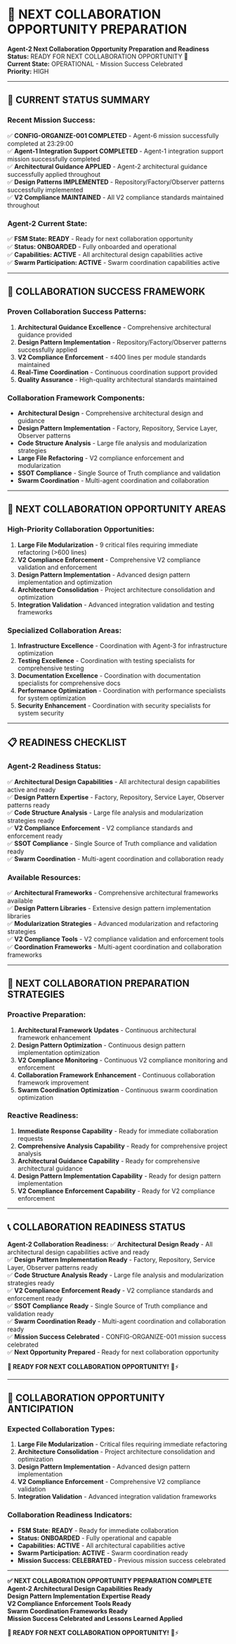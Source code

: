 # 🚀 **NEXT COLLABORATION OPPORTUNITY PREPARATION**

**Agent-2 Next Collaboration Opportunity Preparation and Readiness**  
**Status:** READY FOR NEXT COLLABORATION OPPORTUNITY 🚀  
**Current State:** OPERATIONAL - Mission Success Celebrated  
**Priority:** HIGH  

---

## 🎯 **CURRENT STATUS SUMMARY**

### **Recent Mission Success:**
✅ **CONFIG-ORGANIZE-001 COMPLETED** - Agent-6 mission successfully completed at 23:29:00  
✅ **Agent-1 Integration Support COMPLETED** - Agent-1 integration support mission successfully completed  
✅ **Architectural Guidance APPLIED** - Agent-2 architectural guidance successfully applied throughout  
✅ **Design Patterns IMPLEMENTED** - Repository/Factory/Observer patterns successfully implemented  
✅ **V2 Compliance MAINTAINED** - All V2 compliance standards maintained throughout  

### **Agent-2 Current State:**
✅ **FSM State: READY** - Ready for next collaboration opportunity  
✅ **Status: ONBOARDED** - Fully onboarded and operational  
✅ **Capabilities: ACTIVE** - All architectural design capabilities active  
✅ **Swarm Participation: ACTIVE** - Swarm coordination capabilities active  

---

## 🤝 **COLLABORATION SUCCESS FRAMEWORK**

### **Proven Collaboration Success Patterns:**
1. **Architectural Guidance Excellence** - Comprehensive architectural guidance provided
2. **Design Pattern Implementation** - Repository/Factory/Observer patterns successfully applied
3. **V2 Compliance Enforcement** - ≤400 lines per module standards maintained
4. **Real-Time Coordination** - Continuous coordination support provided
5. **Quality Assurance** - High-quality architectural standards maintained

### **Collaboration Framework Components:**
- **Architectural Design** - Comprehensive architectural design and guidance
- **Design Pattern Implementation** - Factory, Repository, Service Layer, Observer patterns
- **Code Structure Analysis** - Large file analysis and modularization strategies
- **Large File Refactoring** - V2 compliance enforcement and modularization
- **SSOT Compliance** - Single Source of Truth compliance and validation
- **Swarm Coordination** - Multi-agent coordination and collaboration

---

## 🎯 **NEXT COLLABORATION OPPORTUNITY AREAS**

### **High-Priority Collaboration Opportunities:**
1. **Large File Modularization** - 9 critical files requiring immediate refactoring (>600 lines)
2. **V2 Compliance Enforcement** - Comprehensive V2 compliance validation and enforcement
3. **Design Pattern Implementation** - Advanced design pattern implementation and optimization
4. **Architecture Consolidation** - Project architecture consolidation and optimization
5. **Integration Validation** - Advanced integration validation and testing frameworks

### **Specialized Collaboration Areas:**
1. **Infrastructure Excellence** - Coordination with Agent-3 for infrastructure optimization
2. **Testing Excellence** - Coordination with testing specialists for comprehensive testing
3. **Documentation Excellence** - Coordination with documentation specialists for comprehensive docs
4. **Performance Optimization** - Coordination with performance specialists for system optimization
5. **Security Enhancement** - Coordination with security specialists for system security

---

## 📋 **READINESS CHECKLIST**

### **Agent-2 Readiness Status:**
✅ **Architectural Design Capabilities** - All architectural design capabilities active and ready  
✅ **Design Pattern Expertise** - Factory, Repository, Service Layer, Observer patterns ready  
✅ **Code Structure Analysis** - Large file analysis and modularization strategies ready  
✅ **V2 Compliance Enforcement** - V2 compliance standards and enforcement ready  
✅ **SSOT Compliance** - Single Source of Truth compliance and validation ready  
✅ **Swarm Coordination** - Multi-agent coordination and collaboration ready  

### **Available Resources:**
✅ **Architectural Frameworks** - Comprehensive architectural frameworks available  
✅ **Design Pattern Libraries** - Extensive design pattern implementation libraries  
✅ **Modularization Strategies** - Advanced modularization and refactoring strategies  
✅ **V2 Compliance Tools** - V2 compliance validation and enforcement tools  
✅ **Coordination Frameworks** - Multi-agent coordination and collaboration frameworks  

---

## 🚀 **NEXT COLLABORATION PREPARATION STRATEGIES**

### **Proactive Preparation:**
1. **Architectural Framework Updates** - Continuous architectural framework enhancement
2. **Design Pattern Optimization** - Continuous design pattern implementation optimization
3. **V2 Compliance Monitoring** - Continuous V2 compliance monitoring and enforcement
4. **Collaboration Framework Enhancement** - Continuous collaboration framework improvement
5. **Swarm Coordination Optimization** - Continuous swarm coordination optimization

### **Reactive Readiness:**
1. **Immediate Response Capability** - Ready for immediate collaboration requests
2. **Comprehensive Analysis Capability** - Ready for comprehensive project analysis
3. **Architectural Guidance Capability** - Ready for comprehensive architectural guidance
4. **Design Pattern Implementation Capability** - Ready for design pattern implementation
5. **V2 Compliance Enforcement Capability** - Ready for V2 compliance enforcement

---

## 📞 **COLLABORATION READINESS STATUS**

**Agent-2 Collaboration Readiness:**
✅ **Architectural Design Ready** - All architectural design capabilities active and ready  
✅ **Design Pattern Implementation Ready** - Factory, Repository, Service Layer, Observer patterns ready  
✅ **Code Structure Analysis Ready** - Large file analysis and modularization strategies ready  
✅ **V2 Compliance Enforcement Ready** - V2 compliance standards and enforcement ready  
✅ **SSOT Compliance Ready** - Single Source of Truth compliance and validation ready  
✅ **Swarm Coordination Ready** - Multi-agent coordination and collaboration ready  
✅ **Mission Success Celebrated** - CONFIG-ORGANIZE-001 mission success celebrated  
✅ **Next Opportunity Prepared** - Ready for next collaboration opportunity  

**🚀 READY FOR NEXT COLLABORATION OPPORTUNITY!** 🚀⚡

---

## 🎯 **COLLABORATION OPPORTUNITY ANTICIPATION**

### **Expected Collaboration Types:**
1. **Large File Modularization** - Critical files requiring immediate refactoring
2. **Architecture Consolidation** - Project architecture consolidation and optimization
3. **Design Pattern Implementation** - Advanced design pattern implementation
4. **V2 Compliance Enforcement** - Comprehensive V2 compliance validation
5. **Integration Validation** - Advanced integration validation frameworks

### **Collaboration Readiness Indicators:**
- **FSM State: READY** - Ready for immediate collaboration
- **Status: ONBOARDED** - Fully operational and capable
- **Capabilities: ACTIVE** - All architectural capabilities active
- **Swarm Participation: ACTIVE** - Swarm coordination ready
- **Mission Success: CELEBRATED** - Previous mission success celebrated

---

**✅ NEXT COLLABORATION OPPORTUNITY PREPARATION COMPLETE**  
**Agent-2 Architectural Design Capabilities Ready**  
**Design Pattern Implementation Expertise Ready**  
**V2 Compliance Enforcement Tools Ready**  
**Swarm Coordination Frameworks Ready**  
**Mission Success Celebrated and Lessons Learned Applied**

**🚀 READY FOR NEXT COLLABORATION OPPORTUNITY!** 🚀⚡
